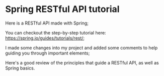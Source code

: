 # Spring RESTful API tutorial


Here is a RESTful API made with Spring;

You can checkout the step-by-step tutorial here: https://spring.io/guides/tutorials/rest/;

I made some changes into my project and added some comments to help guiding you through important elements;


Here's a good review of the principles that guide a RESTful API, as well as Spring basics.
